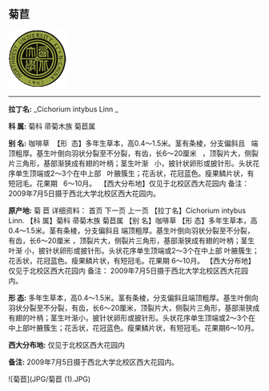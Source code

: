 ## 菊苣

![西北大学校园网络植物志](JPG/nwu.gif)

---

**拉丁名:**  _Cichorium intybus Linn _

**科 属:** 菊科 帚菊木族 菊苣属

**别 名:** 咖啡草
 【形  态】多年生草本，高0.4～1.5米。茎有条棱，分支偏斜且
  端顶粗厚。基生叶倒向羽状分裂至不分裂，有齿，长6～20厘米
  ，顶裂片大，侧裂片三角形，基部渐狭成有翅的叶柄；茎生叶渐
  小，披针状卵形或披针形。头状花序单生顶端或2～3个在中上部
  叶腋簇生；花舌状，花冠蓝色。瘦果鳞片状，有短冠毛。花果期
  6～10月。
 【西大分布地】仅见于北校区西大花园内
备注：
    2009年7月5日摄于西北大学北校区西大花园内。
　

**原产地:** 菊 苣
详细资料： 首页 下一页 上一页
【拉丁名】Cichorium intybus Linn.
【科 属】菊科 帚菊木族 菊苣属
【别 名】咖啡草
【形 态】多年生草本，高0.4～1.5米。茎有条棱，分支偏斜且
 端顶粗厚。基生叶倒向羽状分裂至不分裂，有齿，长6～20厘米
 ，顶裂片大，侧裂片三角形，基部渐狭成有翅的叶柄；茎生叶渐
 小，披针状卵形或披针形。头状花序单生顶端或2～3个在中上部
 叶腋簇生；花舌状，花冠蓝色。瘦果鳞片状，有短冠毛。花果期
 6～10月。
【西大分布地】仅见于北校区西大花园内
备注：
 2009年7月5日摄于西北大学北校区西大花园内。
　

**形  态:** 多年生草本，高0.4～1.5米。茎有条棱，分支偏斜且端顶粗厚。基生叶倒向羽状分裂至不分裂，有齿，长6～20厘米，顶裂片大，侧裂片三角形，基部渐狭成有翅的叶柄；茎生叶渐小，披针状卵形或披针形。头状花序单生顶端或2～3个在中上部叶腋簇生；花舌状，花冠蓝色。瘦果鳞片状，有短冠毛。花果期6～10月。

**西大分布地:** 仅见于北校区西大花园内

**备注:** 2009年7月5日摄于西北大学北校区西大花园内。　

![菊苣](JPG/菊苣 (1).JPG) 

